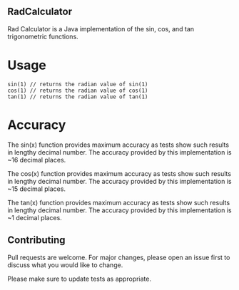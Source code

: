 ## RadCalculator

Rad Calculator is a Java implementation of the sin, cos, and tan trigonometric functions.

# Usage

``` 
sin(1) // returns the radian value of sin(1)
cos(1) // returns the radian value of cos(1)
tan(1) // returns the radian value of tan(1)
```

# Accuracy

The sin(x) function provides maximum accuracy as tests show such results in lengthy decimal number.
The accuracy provided by this implementation is ~16 decimal places.

The cos(x) function provides maximum accuracy as tests show such results in lengthy decimal number.
The accuracy provided by this implementation is ~15 decimal places.

The tan(x) function provides maximum accuracy as tests show such results in lengthy decimal number.
The accuracy provided by this implementation is ~1 decimal places.

## Contributing

Pull requests are welcome. For major changes, please open an issue first to discuss what you would like to change.

Please make sure to update tests as appropriate.
